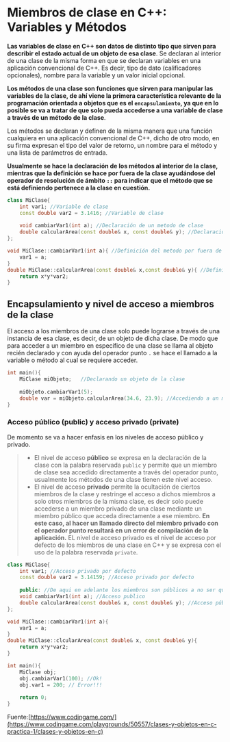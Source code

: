 # Miembros de clase en C++: Variables y Métodos

**Las variables de clase en C++ son datos de distinto tipo que sirven para describir el estado actual de un objeto de esa clase**. Se declaran al interior de una clase de la misma forma en que se declaran variables en una aplicación convencional de C++. Es decir, tipo de dato (calificadores opcionales), nombre para la variable y un valor inicial opcional.

**Los métodos de una clase son funciones que sirven para manipular las variables de la clase, de ahí viene la primera característica relevante de la programación orientada a objetos que es el `encapsulamiento`, ya que en lo posible se va a tratar de que solo pueda accederse a una variable de clase a través de un método de la clase**. 

Los métodos se declaran y definen de la misma manera que una función cualquiera en una aplicación convencional de C++, dicho de otro modo, en su firma expresan el tipo del valor de retorno, un nombre para el método y una lista de parámetros de entrada. 

**Usualmente se hace la declaración de los métodos al interior de la clase, mientras que la definición se hace por fuera de la clase ayudándose del operador de resolución de ámbito `::` para indicar que el método que se está definiendo pertenece a la clase en cuestión.**
```c++
class MiClase{
	int var1; //Variable de clase
	const double var2 = 3.1416; //Variable de clase
	
	void cambiarVar1(int a); //Declaración de un metodo de clase
	double calcularArea(const double& x, const double& y); //Declaración de un metodo de clase
};

void MiClase::cambiarVar1(int a){ //Definición del metodo por fuera de la clase
	var1 = a;
}
double MiClase::calcularArea(const double& x,const double& y){ //Definición del metodo por fuera de la clase
	return x*y*var2;
}
```
## Encapsulamiento y nivel de acceso a miembros de la clase

El acceso a los miembros de una clase solo puede lograrse a través de una instancia de esa clase, es decir, de un objeto de dicha clase. De modo que para acceder a un miembro en específico de una clase se llama al objeto recién declarado y con ayuda del operador punto `.` se hace el llamado a la variable o método al cual se requiere acceder.

```c++
int main(){
	MiClase miObjeto;	//Declarando un objeto de la clase
	
	miObjeto.cambiarVar1(5);
	double var = miObjeto.calcularArea(34.6, 23.9); //Accediendo a un miembro con el operador punto 
}
```
### Acceso público (public) y acceso privado (private)
De momento se va a hacer enfasis en los niveles de acceso público y privado. 

>- El nivel de acceso **público** se expresa en la declaración de la clase con la palabra reservada `public` y permite que un miembro de clase sea accedido directamente a través del operador punto, usualmente los métodos de una clase tienen este nivel acceso. 
>- El nivel de acceso **privado** permite la ocultación de ciertos miembros de la clase y restringe el acceso a dichos miembros a solo otros miembros de la misma clase, es decir solo puede accederse a un miembro privado de una clase mediante un miembro público que acceda directamente a ese miembro. **En este caso, al hacer un llamado directo del miembro privado con el operador punto resultará en un error de compilación de la aplicación.** EL nivel de acceso privado es el nivel de acceso por defecto de los miembros de una clase en C++ y se expresa con el uso de la palabra reservada `private`.

```c++
class MiClase{
	int var1; //Acceso privado por defecto
	const double var2 = 3.14159; //Acceso privado por defecto
	
	public: //De aqui en adelante los miembros son públicos a no ser que se exprese lo contrario
	void cambiarVar1(int a); //Acceso publico
	double calcularArea(const double& x, const double& y); //Acceso público
};

void MiClase::cambiarVar1(int a){
	var1 = a;
}
double MiClase::clcularArea(const double& x, const double& y){
	return x*y*var2;
}

int main(){
	MiClase obj;
	obj.cambiarVar1(100); //Ok!
	obj.var1 = 200; // Error!!!
	
	return 0;
}
```

Fuente:[https://www.codingame.com/](https://www.codingame.com/playgrounds/50557/clases-y-objetos-en-c-practica-1/clases-y-objetos-en-c)
<!--stackedit_data:
eyJoaXN0b3J5IjpbLTE4MjQ3OTk3OTgsLTE5NjU5MDE0NzMsOT
MzOTg3MjY2LC03NzE1NzI2MDIsLTQ3NzgxOTY1LDU4MzY1MDc5
OSw2MzA4Nzk5MDgsLTkwNjM2NjAxMywxMTY0MDYxODkyLC0xMj
U5NTM3NDQxXX0=
-->